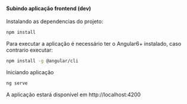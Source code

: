 #### Subindo aplicação frontend (dev)
Instalando as dependencias do projeto:
```sh
npm install
```
Para executar a aplicação é necessário ter o Angular6+ instalado, caso contrario executar:
```sh
npm install -g @angular/cli
```
Iniciando aplicação
```sh
ng serve
```
A aplicação estará disponível em http://localhost:4200